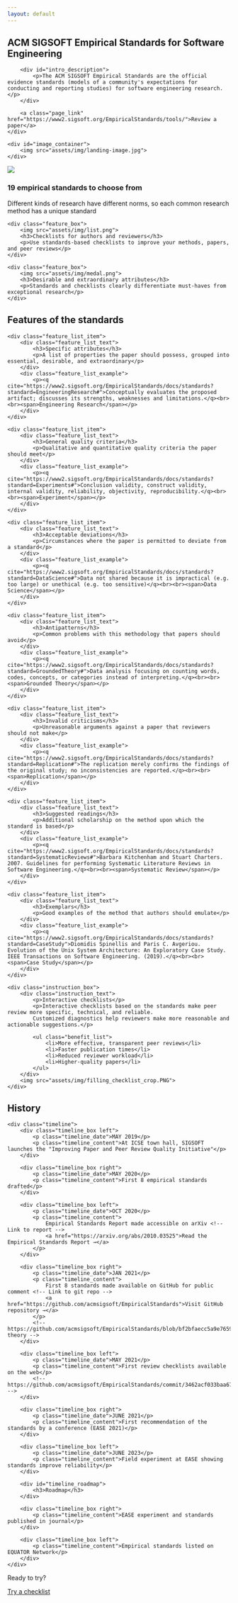 ```yaml
---
layout: default
---
```


<style>
	main .wrapper {
		width: 100%;
	}
</style>

<section id="intro_section">
	<div id="intro_text">
		<h1>
			<span id="sigsoft_heading">ACM SIGSOFT</span>
			<span id="name_heading">Empirical Standards for Software Engineering</span>
		</h1>
	   	
		<div id="intro_description">
			<p>The ACM SIGSOFT Empirical Standards are the official evidence standards (models of a community's expectations for conducting and reporting studies) for software engineering research.</p>
		</div>
		
		<a class="page_link" href="https://www2.sigsoft.org/EmpiricalStandards/tools/">Review a paper</a>
	</div>

    <div id="image_container">
		<img src="assets/img/landing-image.jpg">
	</div>
</section>

<section id="feature_section">
	<div class="feature_box">
		<img src="assets/img/ruler.png">
		<h3>19 empirical standards to choose from</h3>
		<p>Different kinds of research have different norms, so each common research method has a unique standard</p>
	</div>
	
	<div class="feature_box">
		<img src="assets/img/list.png">
		<h3>Checklists for authors and reviewers</h3>
		<p>Use standards-based checklists to improve your methods, papers, and peer reviews</p>
	</div>
	
	<div class="feature_box">
		<img src="assets/img/medal.png">
		<h3>Desirable and extraordinary attributes</h3>
		<p>Standards and checklists clearly differentiate must-haves from exceptional research</p>
	</div>
</section>

<section id="instruction_section">
	<h2>Features of the standards</h2>
	
	<div class="feature_list_item">
		<div class="feature_list_text">
			<h3>Specific attributes</h3>
			<p>A list of properties the paper should possess, grouped into essential, desirable, and extraordinary</p>
		</div>
		<div class="feature_list_example">
			<p><q cite="https://www2.sigsoft.org/EmpiricalStandards/docs/standards?standard=EngineeringResearch#">Conceptually evaluates the proposed artifact; discusses its strengths, weaknesses and limitations.</q><br><br><span>Engineering Research</span></p>
		</div>
	</div>
	
	<div class="feature_list_item">
		<div class="feature_list_text">
			<h3>General quality criteria</h3>
			<p>Qualitative and quantitative quality criteria the paper should meet</p>
		</div>
		<div class="feature_list_example">
			<p><q cite="https://www2.sigsoft.org/EmpiricalStandards/docs/standards?standard=Experiments#">Conclusion validity, construct validity, internal validity, reliability, objectivity, reproducibility.</q><br><br><span>Experiment</span></p>
		</div>
	</div>
	
	<div class="feature_list_item">
		<div class="feature_list_text">
			<h3>Acceptable deviations</h3>
			<p>Circumstances where the paper is permitted to deviate from a standard</p>
		</div>
		<div class="feature_list_example">
			<p><q cite="https://www2.sigsoft.org/EmpiricalStandards/docs/standards?standard=DataScience#">Data not shared because it is impractical (e.g. too large) or unethical (e.g. too sensitive)</q><br><br><span>Data Science</span></p>
		</div>
	</div>
	
	<div class="feature_list_item">
		<div class="feature_list_text">
			<h3>Antipatterns</h3>
			<p>Common problems with this methodology that papers should avoid</p>
		</div>
		<div class="feature_list_example">
			<p><q cite="https://www2.sigsoft.org/EmpiricalStandards/docs/standards?standard=GroundedTheory#">Data analysis focusing on counting words, codes, concepts, or categories instead of interpreting.</q><br><br><span>Grounded Theory</span></p>
		</div>
	</div>
	
	<div class="feature_list_item">
		<div class="feature_list_text">
			<h3>Invalid criticisms</h3>
			<p>Unreasonable arguments against a paper that reviewers should not make</p>
		</div>
		<div class="feature_list_example">
			<p><q cite="https://www2.sigsoft.org/EmpiricalStandards/docs/standards?standard=Replication#">The replication merely confirms the findings of the original study; no inconsistencies are reported.</q><br><br><span>Replication</span></p>
		</div>
	</div>
	
	<div class="feature_list_item">
		<div class="feature_list_text">
			<h3>Suggested readings</h3>
			<p>Additional scholarship on the method upon which the standard is based</p>
		</div>
		<div class="feature_list_example">
			<p><q cite="https://www2.sigsoft.org/EmpiricalStandards/docs/standards?standard=SystematicReviews#">Barbara Kitchenham and Stuart Charters. 2007. Guidelines for performing Systematic Literature Reviews in Software Engineering.</q><br><br><span>Systematic Review</span></p>
		</div>
	</div>
	
	<div class="feature_list_item">
		<div class="feature_list_text">
			<h3>Exemplars</h3>
			<p>Good examples of the method that authors should emulate</p>
		</div>
		<div class="feature_list_example">
			<p><q cite="https://www2.sigsoft.org/EmpiricalStandards/docs/standards?standard=CaseStudy">Diomidis Spinellis and Paris C. Avgeriou. Evolution of the Unix System Architecture: An Exploratory Case Study. IEEE Transactions on Software Engineering. (2019).</q><br><br><span>Case Study</span></p>
		</div>
	</div>
	
	<div class="instruction_box">	
		<div class="instruction_text">
			<p>Interactive checklists</p>
			<p>Interactive checklists based on the standards make peer review more specific, technical, and reliable.
			Customized diagnostics help reviewers make more reasonable and actionable suggestions.</p>
			
			<ul class="benefit_list">
				<li>More effective, transparent peer reviews</li>
				<li>Faster publication times</li>
				<li>Reduced reviewer workload</li>
				<li>Higher-quality papers</li>
			</ul>
		</div>
		<img src="assets/img/filling_checklist_crop.PNG">
	</div>
	
</section>

<section id="history_section">
	<h2>History</h2>
	
	<div class="timeline">
		<div class="timeline_box left">
			<p class="timeline_date">MAY 2019</p>
			<p class="timeline_content">At ICSE town hall, SIGSOFT launches the "Improving Paper and Peer Review Quality Initiative"</p>
		</div>
		
		<div class="timeline_box right">
			<p class="timeline_date">MAY 2020</p>
			<p class="timeline_content">First 8 empirical standards drafted</p>
		</div>
		
		<div class="timeline_box left">
			<p class="timeline_date">OCT 2020</p>
			<p class="timeline_content">
				Empirical Standards Report made accessible on arXiv <!-- Link to report -->
				<a href="https://arxiv.org/abs/2010.03525">Read the Empirical Standards Report →</a>
			</p>
		</div>
		
		<div class="timeline_box right">
			<p class="timeline_date">JAN 2021</p>
			<p class="timeline_content">
				First 8 standards made available on GitHub for public comment <!-- Link to git repo -->
				<a href="https://github.com/acmsigsoft/EmpiricalStandards">Visit GitHub repository →</a>
			</p>
			<!-- https://github.com/acmsigsoft/EmpiricalStandards/blob/bf2bfaecc5a9e7659e66237994da7f93433c1e45/empiricalStandards.md#grounded-theory -->
		</div>
		
		<div class="timeline_box left">
			<p class="timeline_date">MAY 2021</p>
			<p class="timeline_content">First review checklists available on the web</p>
			<!-- https://github.com/acmsigsoft/EmpiricalStandards/commit/3462acf033baa670f4dd869be1d85d642688da51 -->
		</div>
		
		<div class="timeline_box right">
			<p class="timeline_date">JUNE 2021</p>
			<p class="timeline_content">First recommendation of the standards by a conference (EASE 2021)</p>
		</div>
		
		<div class="timeline_box left">
			<p class="timeline_date">JUNE 2023</p>
			<p class="timeline_content">Field experiment at EASE showing standards improve reliability</p>
		</div>
		
		<div id="timeline_roadmap">
			<h3>Roadmap</h3>
		</div>
		
		<div class="timeline_box right">
			<p class="timeline_content">EASE experiment and standards published in journal</p>
		</div>
		
		<div class="timeline_box left">
			<p class="timeline_content">Empirical standards listed on EQUATOR Network</p>
		</div>
	</div>
</section>

<p id="ready_text">Ready to try?</p>

<a class="page_link ready_link" href="https://www2.sigsoft.org/EmpiricalStandards/tools/">Try a checklist</a>

